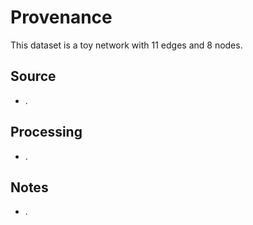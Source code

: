 # Provenance

This dataset is a toy network with 11 edges and 8 nodes.

## Source
- .

## Processing
- .

## Notes
- .
